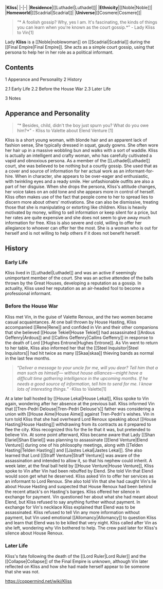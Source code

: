 |**Kliss**|
|-|-|
|**Residence**|[[Luthadel\|Luthadel]]|
|**Ethnicity**|[[Noble\|Noble]]|
|**Homeworld**|[[Scadrial\|Scadrial]]|
|**Universe**|[[Cosmere\|Cosmere]]|

>“* A foolish gossip? Why, yes I am. It's fascinating, the kinds of things you can learn when you're known as the court gossip.*”
\- Lady Kliss to Vin[1]


Lady **Kliss** is a [[Noble\|noblewoman]] on [[Scadrial\|Scadrial]] during the [[Final Empire\|Final Empire]]. She acts as a simple court gossip, using that persona to help her in her role as a political informant.

## Contents

1 Apperance and Personality
2 History

2.1 Early Life
2.2 Before the House War
2.3 Later Life


3 Notes


## Apperance and Personality
>“* Besides, child, didn't the boy just spurn you? What do you owe him?*”
\- Kliss to Valette about Elend Venture [1]


Kliss is a short young woman, with blonde hair and an apparent lack of fashion sense, She typically dressed in squat, gaudy gowns. She often wore her hair up in a massive wobbling bun and walks with a sort of waddle.
Kliss is actually an intelligent and crafty woman, who has carefully cultivated a vapid and obnoxious persona. As a member of the [[Luthadel\|Luthadel]] court, she was believed to be nothing but a courtly gossip. She used that as a cover and source of information for her actual work as an informant-for-hire. When in character, she appears to be over-eager and enthusiastic, with twinkling eyes and a ready smile. Her unfashionable outfits are also a part of her disguise. When she drops the persona, Kliss's attitude changes, her voice takes on an odd tone and she appears more in control of herself. Kliss often makes use of the fact that people come to her to spread lies to discern more about others' motivations. She can also be dismissive, treating those that she is manipulating or extorting like children. Kliss is heavily motivated by money, willing to sell information or keep silent for a price, but her rates are quite expensive and she does not seem to give away much information for free. Kliss is also severe and cold, willing to offer her allegiance to whoever can offer her the most. She is a woman who is out for herself and is not willing to help others if it does not benefit herself.

## History
### Early Life
Kliss lived in [[Luthadel\|Luthadel]] and was an active if seemingly unimportant member of the court. She was an active attendee of the balls thrown by the Great Houses, developing a reputation as a gossip. In actuality, Kliss used her reputation as an air-headed fool to become a professional informant.

### Before the House War
Kliss met Vin, in the guise of Valette Renoux, and the two women became casual acquaintances. At one ball thrown by House Hasting, Kliss accompanied [[Rene\|Rene]] and confided in Vin and their other companions that she believed [[House Tekiel\|House Tekiel]] had assassinated [[Ardous Geffenry\|Ardous]] and [[Callins Geffenry\|Callins Geffenry]] in response to the death of Lord [[Hughes Entrone\|Hughes Entrone]]. As Vin went to return to her table, Kliss also informed her that the [[Steel Inquisitor\|Steel Inquisitors]] had hit twice as many [[Skaa\|skaa]] thieving bands as normal in the last few months.

>“*Deliver a message to your uncle for me, will you dear? Tell him that a man such as himself— without house alliances—might have a difﬁcult time gathering intelligence in the upcoming months. If he needs a good source of information, tell him to send for me. I know lots of interesting things.*”
\-Kliss to Valette[1]

At a later ball hosted by [[House Lekal\|House Lekal]], Kliss spoke to Vin again, wondering after her absence at the previous ball. Kliss informed Vin that [[Tren-Pedri Delouse\|Tren-Pedri Delouse's]] father was considering a union with [[House Aime\|House Aime]] against Tren-Pedri's wishes. Vin in turn told Kliss that she had overheard Lord Renoux speaking about [[House Hasting\|House Hasting]] withdrawing from its contracts as it prepared to flee the city. Kliss recognized this for the lie that it was, but pretended to believe Vin. At some point afterward, Kliss became aware that Lady [[Shan Elariel\|Shan Elariel]] was planning to assassinate [[Elend Venture\|Elend Venture]] during one of his philosophy meetings, along with [[Telden Hasting\|Telden Hasting]] and [[Jastes Lekal\|Jastes Lekal]]. She also learned that Lord [[Straff Venture\|Straff Venture]] was aware of the assassination and intended to allow it, so that his nephew could inherit.
A week later, at the final ball held by [[House Venture\|House Venture]], Kliss spoke to Vin after Vin had been rebuffed by Elend. She told Vin that Elend would soon get what he deserved. Kliss asked Vin to offer her services as an informant to Lord Renoux. She also told Vin that she had caught Vin's lie about House Hasting and suspected that House Renoux had been behind the recent attack's on Hasting's barges. Kliss offered her silence in exchange for payment. Vin questioned her about what she had meant about Elend, but Kliss refused to say anything further without payment. In exchange for Vin's necklace Kliss explained that Elend was to be assassinated. Kliss refused to tell Vin any more information without payment, but Vin used emotional [[Allomancy\|Allomancy]] to question Kliss and learn that Elend was to be killed that very night. Kliss called after Vin as she left, wondering why Vin bothered to help. The crew paid later for Kliss's silence about House Renoux.

### Later Life
Kliss's fate following the death of the [[Lord Ruler\|Lord Ruler]] and the [[Collapse\|Collapse]] of the Final Empire is unknown, although Vin later reflected on Kliss and how she had made herself appear to be someone that she was not.



https://coppermind.net/wiki/Kliss
